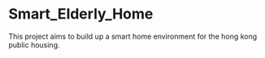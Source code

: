 # Smart_Elderly_Home
This project aims to build up a smart home environment for the hong kong public housing. 
